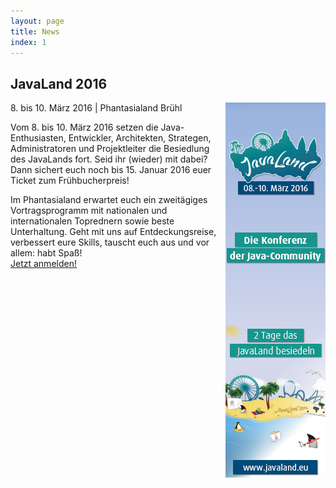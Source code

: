 ```yaml
---
layout: page
title: News
index: 1
---
```


## JavaLand 2016

<a href="http://www.javaland.eu/go/jug/"><img src="/public/img/javaland_2016.jpg" style="float:right; padding-left:10px;" /></a>
8\. bis 10. März 2016 | Phantasialand Brühl

Vom 8. bis 10. März 2016 setzen die Java-Enthusiasten, Entwickler, Architekten, Strategen, Administratoren und Projektleiter die Besiedlung des JavaLands fort. Seid ihr (wieder) mit dabei? Dann sichert euch noch bis 15. Januar 2016 euer Ticket zum Frühbucherpreis!

Im Phantasialand erwartet euch ein zweitägiges Vortragsprogramm mit nationalen und internationalen Toprednern sowie beste Unterhaltung. Geht mit uns auf Entdeckungsreise, verbessert eure Skills, tauscht euch aus und vor allem: habt Spaß!<br />
[Jetzt anmelden!](http://www.javaland.eu/go/jug/)
